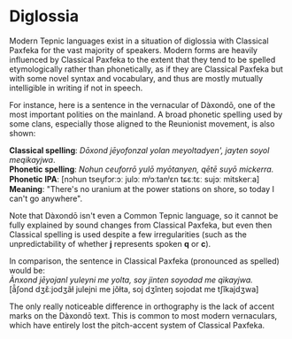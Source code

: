 # Diglossia

Modern Tepnic languages exist in a situation of diglossia with Classical Paxfeka for the vast majority of speakers. Modern forms are heavily influenced by Classical Paxfeka to the extent that they tend to be spelled etymologically rather than phonetically, as if they are Classical Paxfeka but with some novel syntax and vocabulary, and thus are mostly mutually intelligible in writing if not in speech.

For instance, here is a sentence in the vernacular of Dàxondō, one of the most important polities on the mainland. A broad phonetic spelling used by some clans, especially those aligned to the Reunionist movement, is also shown:

**Classical spelling**: _Dōxond jēyofonzal yolan meyoltadyen', jayten soyol meqikayjwa_.\
**Phonetic spelling**: _Nohun ceuforrō yulō myōtanyen, qētē suyō mickerra._\
**Phonetic IPA**: [nɔhun tseu̯fɔrːɔː julɔː mʲɔːtanʲɛn tɕɛːtɛː sujɔː mitskerːa]\
**Meaning**: "There's no uranium at the power stations on shore, so today I can't go anywhere".

Note that Dàxondō isn't even a Common Tepnic language, so it cannot be fully explained by sound changes from Classical Paxfeka, but even then Classical spelling is used despite a few irregularities (such as the unpredictability of whether **j** represents spoken **q** or **c**).

In comparison, the sentence in Classical Paxfeka (pronounced as spelled) would be:\
_Ànxond jēyojanl yuleyni me yolta, soy jinten soyodad me qìkayjwa._\
[ã̂ʃond dʒɛ̌ːjodʒãɫ julejni me jǒɫta, soj dʒǐnteŋ sojodat me tʃîkajdʒwa]

The only really noticeable difference in orthography is the lack of accent marks on the Dàxondō text. This is common to most modern vernaculars, which have entirely lost the pitch-accent system of Classical Paxfeka.
